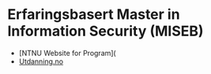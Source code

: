 # Erfaringsbasert Master in Information Security (MISEB)



* [NTNU Website for Program](
* [Utdanning.no](https://utdanning.no/utdanning/ntnu.no/experience-based_master_information_security)
